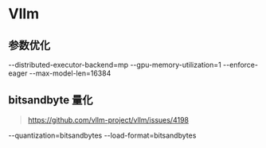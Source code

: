 # Vllm

## 参数优化
--distributed-executor-backend=mp
--gpu-memory-utilization=1
--enforce-eager
--max-model-len=16384

## bitsandbyte 量化
>https://github.com/vllm-project/vllm/issues/4198

--quantization=bitsandbytes
--load-format=bitsandbytes